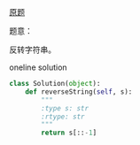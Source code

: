 [原题](https://leetcode.com/problems/reverse-string/)

题意：

反转字符串。

oneline solution

```Python
class Solution(object):
    def reverseString(self, s):
        """
        :type s: str
        :rtype: str
        """
        return s[::-1]
        
```